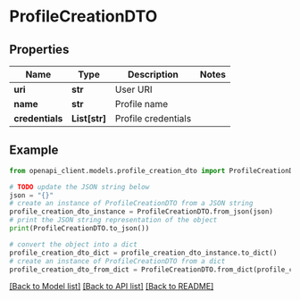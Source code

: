 # ProfileCreationDTO


## Properties

Name | Type | Description | Notes
------------ | ------------- | ------------- | -------------
**uri** | **str** | User URI | 
**name** | **str** | Profile name | 
**credentials** | **List[str]** | Profile credentials | 

## Example

```python
from openapi_client.models.profile_creation_dto import ProfileCreationDTO

# TODO update the JSON string below
json = "{}"
# create an instance of ProfileCreationDTO from a JSON string
profile_creation_dto_instance = ProfileCreationDTO.from_json(json)
# print the JSON string representation of the object
print(ProfileCreationDTO.to_json())

# convert the object into a dict
profile_creation_dto_dict = profile_creation_dto_instance.to_dict()
# create an instance of ProfileCreationDTO from a dict
profile_creation_dto_from_dict = ProfileCreationDTO.from_dict(profile_creation_dto_dict)
```
[[Back to Model list]](../README.md#documentation-for-models) [[Back to API list]](../README.md#documentation-for-api-endpoints) [[Back to README]](../README.md)


